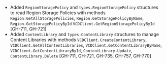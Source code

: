 * Added `RegionStoragePolicy` and `types.RegionStoragePolicy` structures to read Region Storage Policies
  with methods `Region.GetAllStoragePolicies`, `Region.GetStoragePolicyByName`, `Region.GetStoragePolicyById`
  `VCDClient.GetRegionStoragePolicyById` [GH-711, GH-721]
* Added `ContentLibrary` and `types.ContentLibrary` structures to manage Content Libraries with
  methods `VCDClient.CreateContentLibrary`, `VCDClient.GetAllContentLibraries`,
  `VCDClient.GetContentLibraryByName`, `VCDClient.GetContentLibraryById`, `ContentLibrary.Update`,
  `ContentLibrary.Delete` [GH-711, GH-721, GH-735, GH-757, GH-770]
